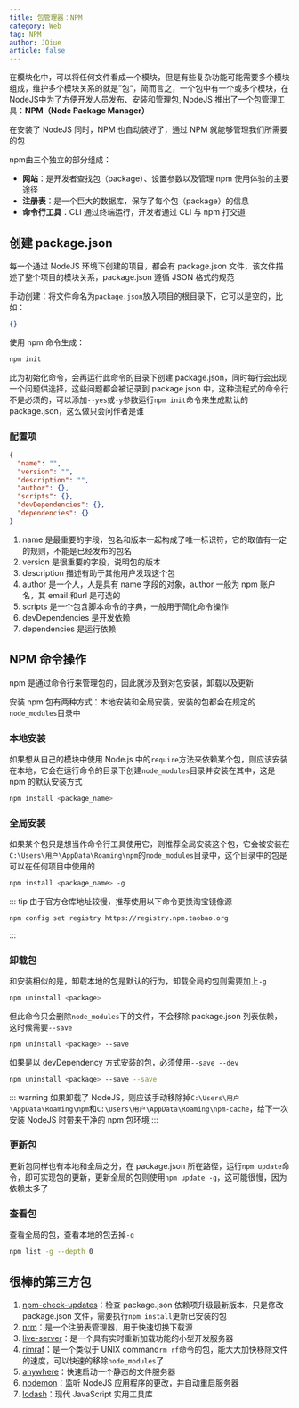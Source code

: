 ```yaml
---
title: 包管理器：NPM
category: Web
tag: NPM
author: JQiue
article: false
---
```


在模块化中，可以将任何文件看成一个模块，但是有些复杂功能可能需要多个模块组成，维护多个模块关系的就是”包“，简而言之，一个包中有一个或多个模块，在NodeJS中为了方便开发人员发布、安装和管理包, NodeJS 推出了一个包管理工具：**NPM（Node Package Manager）**

在安装了 NodeJS 同时，NPM 也自动装好了，通过 NPM 就能够管理我们所需要的包

npm由三个独立的部分组成：

+ **网站**：是开发者查找包（package）、设置参数以及管理 npm 使用体验的主要途径
+ **注册表**：是一个巨大的数据库，保存了每个包（package）的信息
+ **命令行工具**：CLI 通过终端运行，开发者通过 CLI 与 npm 打交道

## 创建 package.json

每一个通过 NodeJS 环境下创建的项目，都会有 package.json 文件，该文件描述了整个项目的模块关系，package.json 遵循 JSON 格式的规范

手动创建：将文件命名为`package.json`放入项目的根目录下，它可以是空的，比如：

```json
{}
```

使用 npm 命令生成：

```sh
npm init
```

此为初始化命令，会再运行此命令的目录下创建 package.json，同时每行会出现一个问题供选择，这些问题都会被记录到 package.json 中，这种流程式的命令行不是必须的，可以添加`--yes`或`-y`参数运行`npm init`命令来生成默认的 package.json，这么做只会问作者是谁

### 配置项

```json
{
  "name": "",
  "version": "",
  "description": "",
  "author": {},
  "scripts": {},
  "devDependencies": {},
  "dependencies": {}
}
```

1. name 是最重要的字段，包名和版本一起构成了唯一标识符，它的取值有一定的规则，不能是已经发布的包名
2. version 是很重要的字段，说明包的版本
3. description 描述有助于其他用户发现这个包
4. author 是一个人，人是具有 name 字段的对象，author 一般为 npm 账户名，其 email 和url 是可选的
5. scripts 是一个包含脚本命令的字典，一般用于简化命令操作
6. devDependencies 是开发依赖
7. dependencies 是运行依赖

## NPM 命令操作

npm 是通过命令行来管理包的，因此就涉及到对包安装，卸载以及更新

安装 npm 包有两种方式：本地安装和全局安装，安装的包都会在规定的`node_modules`目录中

### 本地安装

如果想从自己的模块中使用 Node.js 中的`require`方法来依赖某个包，则应该安装在本地，它会在运行命令的目录下创建`node_modules`目录并安装在其中，这是 npm 的默认安装方式

```sh
npm install <package_name>
```

### 全局安装

如果某个包只是想当作命令行工具使用它，则推荐全局安装这个包，它会被安装在`C:\Users\用户\AppData\Roaming\npm`的`node_modules`目录中，这个目录中的包是可以在任何项目中使用的

```sh
npm install <package_name> -g
```

::: tip
由于官方仓库地址较慢，推荐使用以下命令更换淘宝镜像源

```sh
npm config set registry https://registry.npm.taobao.org
```

:::

### 卸载包

和安装相似的是，卸载本地的包是默认的行为，卸载全局的包则需要加上`-g`

```sh
npm uninstall <package>
```

但此命令只会删除`node_modules`下的文件，不会移除 package.json 列表依赖，这时候需要`--save`

```sh
npm uninstall <package> --save
```

如果是以 devDependency 方式安装的包，必须使用`--save --dev`

```sh
npm uninstall <package> --save --save
```

::: warning
如果卸载了 NodeJS，则应该手动移除掉`C:\Users\用户\AppData\Roaming\npm`和`C:\Users\用户\AppData\Roaming\npm-cache`，给下一次安装 NodeJS 时带来干净的 npm 包环境
:::

### 更新包

更新包同样也有本地和全局之分，在 package.json 所在路径，运行`npm update`命令，即可实现包的更新，更新全局的包则使用`npm update -g`，这可能很慢，因为依赖太多了

### 查看包

查看全局的包，查看本地的包去掉`-g`

```sh
npm list -g --depth 0
```

## 很棒的第三方包

1. [npm-check-updates](https://github.com/raineorshine/npm-check-updates)：检查 package.json 依赖项升级最新版本，只是修改 package.json 文件，需要执行`npm install`更新已安装的包
2. [nrm](https://github.com/Pana/nrm)：是一个注册表管理器，用于快速切换下载源
3. [live-server](https://github.com/tapio/live-server)：是一个具有实时重新加载功能的小型开发服务器
4. [rimraf](https://github.com/isaacs/rimraf)：是一个类似于 UNIX command`rm rf`命令的包，能大大加快移除文件的速度，可以快速的移除`node_modules`了
5. [anywhere](https://github.com/JacksonTian/anywhere)：快速启动一个静态的文件服务器
6. [nodemon](https://github.com/remy/nodemon)：监听 NodeJS 应用程序的更改，并自动重启服务器
7. [lodash](https://github.com/lodash/lodash)：现代 JavaScript 实用工具库

